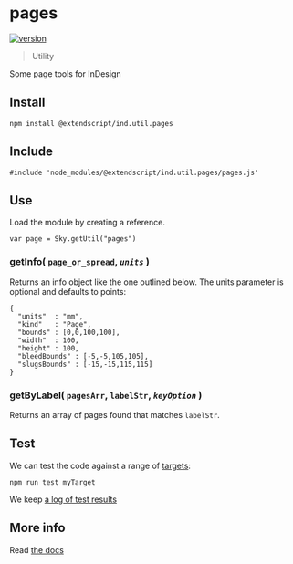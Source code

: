 # pages

[![version](https://img.shields.io/npm/v/@extendscript/ind.util.pages.svg)](https://www.npmjs.org/package/@extendscript/ind.util.pages)

> Utility

Some page tools for InDesign

## Install

    npm install @extendscript/ind.util.pages

## Include

    #include 'node_modules/@extendscript/ind.util.pages/pages.js'

## Use

Load the module by creating a reference.

    var page = Sky.getUtil("pages")

### getInfo( `page_or_spread`, _`units`_ )

Returns an info object like the one outlined below. The units parameter is optional and defaults to points:  

    {
      "units"  : "mm",
      "kind"   : "Page",
      "bounds" : [0,0,100,100],
      "width"  : 100,
      "height" : 100,
      "bleedBounds" : [-5,-5,105,105],
      "slugsBounds" : [-15,-15,115,115]
    }

### getByLabel( `pagesArr`, `labelStr`, _`keyOption`_  )

Returns an array of pages found that matches `labelStr`.


## Test

We can test the code against a range of [targets](https://github.com/nbqx/fakestk/blob/master/resources/versions.json):

    npm run test myTarget

We keep [a log of test results](./test/results_log.md)


## More info

Read [the docs](../docs/README.md)
